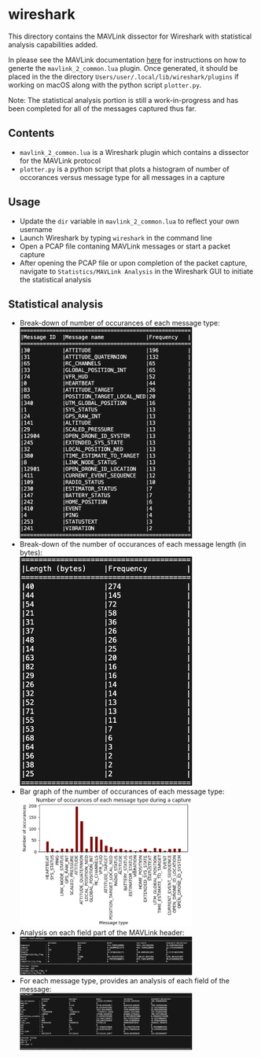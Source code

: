 # wireshark

This directory contains the MAVLink dissector for Wireshark with statistical analysis capabilities added.

In please see the MAVLink documentation [here](https://mavlink.io/en/guide/wireshark.html) for instructions on how to generte the `mavlink_2_common.lua` plugin. Once generated, it should be placed in the the directory `Users/user/.local/lib/wireshark/plugins` if working on macOS along with the python script `plotter.py`.

Note: The statistical analysis portion is still a work-in-progress and has been completed for all of the messages captured thus far.

## Contents

* `mavlink_2_common.lua` is a Wireshark plugin which contains a dissector for the MAVLink protocol
* `plotter.py` is a python script that plots a histogram of number of occorances versus message type for all messages in a capture

## Usage

* Update the `dir` variable in `mavlink_2_common.lua` to reflect your own username
* Launch Wireshark by typing `wireshark` in the command line
* Open a PCAP file contaning MAVLink messages or start a packet capture
* After opening the PCAP file or upon completion of the packet capture, navigate to `Statistics/MAVLink Analysis` in the Wireshark GUI to initiate the statistical analysis

## Statistical analysis

* Break-down of number of occurances of each message type:
  <br><img src="../.images/nooccurances.jpg" alt="Number of occurances" width="350">
* Break-down of the number of occurances of each message length (in bytes):
  <br><img src="../.images/len.jpg" alt="Message length" width="350">
* Bar graph of the number of occurances of each message type:
  <br><img src="../.images/bar.jpg" alt="Bar chart" width="350">
* Analysis on each field part of the MAVLink header:
  <br><img src="../.images/header.jpg" alt="Header" width="350">
* For each message type, provides an analysis of each field of the message:
  <br><img src="../.images/message.jpg" alt="Message" width="350">
  
  
  
  

